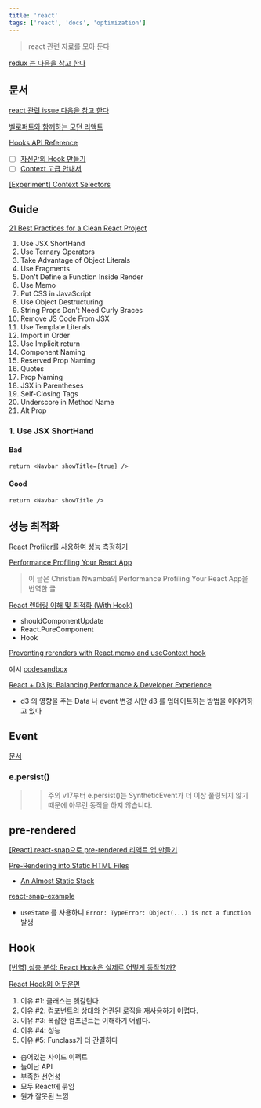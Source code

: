 ```yaml
---
title: 'react'
tags: ['react', 'docs', 'optimization']
---
```


> react 관련 자료를 모아 둔다

[redux 는 다음을 참고 한다](/redux)

## 문서

[react 관련 issue 다음을 참고 한다](/react-issue)

[벨로퍼트와 함께하는 모던 리액트](https://react.vlpt.us/)

[Hooks API Reference](https://ko.reactjs.org/docs/hooks-reference.html#usecontext)

-   [ ] [자신만의 Hook 만들기](https://ko.reactjs.org/docs/hooks-custom.html)
-   [ ] [Context 고급 안내서](https://ko.reactjs.org/docs/context.html)

[[Experiment] Context Selectors](https://github.com/facebook/react/pull/20646)

## Guide

[21 Best Practices for a Clean React Project](https://betterprogramming.pub/21-best-practices-for-a-clean-react-project-df788a682fb)

1. Use JSX ShortHand
2. Use Ternary Operators
3. Take Advantage of Object Literals
4. Use Fragments
5. Don't Define a Function Inside Render
6. Use Memo
7. Put CSS in JavaScript
8. Use Object Destructuring
9. String Props Don’t Need Curly Braces
10. Remove JS Code From JSX
11. Use Template Literals
12. Import in Order
13. Use Implicit return
14. Component Naming
15. Reserved Prop Naming
16. Quotes
17. Prop Naming
18. JSX in Parentheses
19. Self-Closing Tags
20. Underscore in Method Name
21. Alt Prop

### 1. Use JSX ShortHand

#### Bad

```es6
return <Navbar showTitle={true} />
```

#### Good

```es6
return <Navbar showTitle />
```

## 성능 최적화

[React Profiler를 사용하여 성능 측정하기](https://medium.com/wantedjobs/react-profiler%EB%A5%BC-%EC%82%AC%EC%9A%A9%ED%95%98%EC%97%AC-%EC%84%B1%EB%8A%A5-%EC%B8%A1%EC%A0%95%ED%95%98%EA%B8%B0-5981dfb3d934)

[Performance Profiling Your React App](https://moood.dev/reactjs/performance-profiling-your-react-app/)

> 이 글은 Christian Nwamba의 Performance Profiling Your React App을 번역한 글

[React 렌더링 이해 및 최적화 (With Hook)](https://medium.com/vingle-tech-blog/react-%EB%A0%8C%EB%8D%94%EB%A7%81-%EC%9D%B4%ED%95%B4%ED%95%98%EA%B8%B0-f255d6569849)

-   shouldComponentUpdate
-   React.PureComponent
-   Hook

[Preventing rerenders with React.memo and useContext hook](https://github.com/facebook/react/issues/15156)

예시 [codesandbox](https://codesandbox.io/s/little-night-p985y?file=/src/index.js)

[React + D3.js: Balancing Performance & Developer Experience](https://medium.com/@tibotiber/react-d3-js-balancing-performance-developer-experience-4da35f912484)

-   d3 의 영향을 주는 Data 나 event 변경 시만 d3 를 업데이트하는 방법을 이야기하고 있다

## Event

[문서](https://ko.reactjs.org/docs/events.html)

### e.persist()

> > 주의 v17부터 e.persist()는 SyntheticEvent가 더 이상 풀링되지 않기 때문에 아무런 동작을 하지 않습니다.

## pre-rendered

[[React] react-snap으로 pre-rendered 리액트 앱 만들기](https://ujeon.medium.com/react-react-snap%EC%9C%BC%EB%A1%9C-pre-rendered-%EB%A6%AC%EC%95%A1%ED%8A%B8-%EC%95%B1-%EB%A7%8C%EB%93%A4%EA%B8%B0-70fa56816d75)

[Pre-Rendering into Static HTML Files](https://create-react-app.dev/docs/pre-rendering-into-static-html-files/)

-   [An Almost Static Stack](https://medium.com/superhighfives/an-almost-static-stack-6df0a2791319)

[react-snap-example](https://github.com/badsyntax/react-snap-example)

-   `useState` 를 사용하니 `Error: TypeError: Object(...) is not a function` 발생

## Hook

[[번역] 심층 분석: React Hook은 실제로 어떻게 동작할까?](https://hewonjeong.github.io/deep-dive-how-do-react-hooks-really-work-ko/)

[React Hook의 어두운면](https://ui.toast.com/weekly-pick/ko_20200922)

1. 이유 #1: 클래스는 헷갈린다.
2. 이유 #2: 컴포넌트의 상태와 연관된 로직을 재사용하기 어렵다.
3. 이유 #3: 복잡한 컴포넌트는 이해하기 어렵다.
4. 이유 #4: 성능
5. 이유 #5: Funclass가 더 간결하다

-   숨어있는 사이드 이펙트
-   늘어난 API
-   부족한 선언성
-   모두 React에 묶임
-   뭔가 잘못된 느낌
